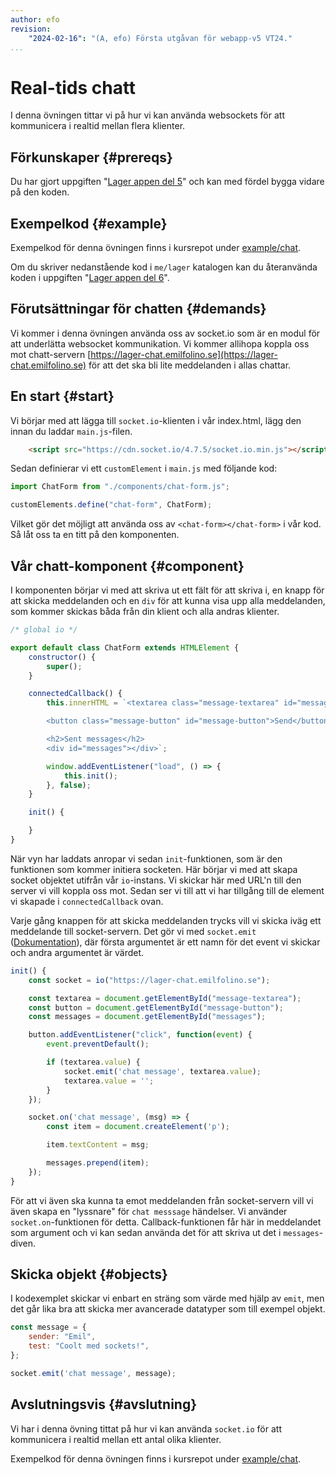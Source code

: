 ```yaml
---
author: efo
revision:
    "2024-02-16": "(A, efo) Första utgåvan för webapp-v5 VT24."
...
```

Real-tids chatt
==================================

I denna övningen tittar vi på hur vi kan använda websockets för att kommunicera i realtid mellan flera klienter.



<!--more-->



Förkunskaper {#prereqs}
--------------------------------------

Du har gjort uppgiften "[Lager appen del 5](uppgift/lager-appen-del-5-v5)" och kan med fördel bygga vidare på den koden.



Exempelkod {#example}
--------------------------------------

Exempelkod för denna övningen finns i kursrepot under [example/chat](https://github.com/dbwebb-se/webapp/tree/master/example/chat).

Om du skriver nedanstående kod i `me/lager` katalogen kan du återanvända koden i uppgiften "[Lager appen del 6](uppgift/lager-appen-del-6-v5)".



Förutsättningar för chatten {#demands}
--------------------------------------

Vi kommer i denna övningen använda oss av socket.io som är en modul för att underlätta websocket kommunikation. Vi kommer allihopa koppla oss mot chatt-servern [https://lager-chat.emilfolino.se](https://lager-chat.emilfolino.se) för att det ska bli lite meddelanden i allas chattar.



En start {#start}
--------------------------------------

Vi börjar med att lägga till `socket.io`-klienten i vår index.html, lägg den innan du laddar `main.js`-filen.

```html
    <script src="https://cdn.socket.io/4.7.5/socket.io.min.js"></script>
```

Sedan definierar vi ett `customElement` i `main.js` med följande kod:

```javascript
import ChatForm from "./components/chat-form.js";

customElements.define("chat-form", ChatForm);
```

Vilket gör det möjligt att använda oss av `<chat-form></chat-form>` i vår kod. Så låt oss ta en titt på den komponenten.



Vår chatt-komponent {#component}
--------------------------------------

I komponenten börjar vi med att skriva ut ett fält för att skriva i, en knapp för att skicka meddelanden och en `div` för att kunna visa upp alla meddelanden, som kommer skickas båda från din klient och alla andras klienter.

```javascript
/* global io */

export default class ChatForm extends HTMLElement {
    constructor() {
        super();
    }

    connectedCallback() {
        this.innerHTML = `<textarea class="message-textarea" id="message-textarea"></textarea>

        <button class="message-button" id="message-button">Send</button>

        <h2>Sent messages</h2>
        <div id="messages"></div>`;

        window.addEventListener("load", () => {
            this.init();
        }, false);
    }

    init() {

    }
}
```

När vyn har laddats anropar vi sedan `init`-funktionen, som är den funktionen som kommer initiera socketen. Här börjar vi med att skapa socket objektet utifrån vår `io`-instans. Vi skickar här med URL'n till den server vi vill koppla oss mot. Sedan ser vi till att vi har tillgång till de element vi skapade i `connectedCallback` ovan.

Varje gång knappen för att skicka meddelanden trycks vill vi skicka iväg ett meddelande till socket-servern. Det gör vi med `socket.emit` ([Dokumentation](https://socket.io/docs/v3/emit-cheatsheet/#client-side)), där första argumentet är ett namn för det event vi skickar och andra argumentet är värdet.

```javascript
init() {
    const socket = io("https://lager-chat.emilfolino.se");

    const textarea = document.getElementById("message-textarea");
    const button = document.getElementById("message-button");
    const messages = document.getElementById("messages");

    button.addEventListener("click", function(event) {
        event.preventDefault();

        if (textarea.value) {
            socket.emit('chat message', textarea.value);
            textarea.value = '';
        }
    });

    socket.on('chat message', (msg) => {
        const item = document.createElement('p');

        item.textContent = msg;

        messages.prepend(item);
    });
}
```

För att vi även ska kunna ta emot meddelanden från socket-servern vill vi även skapa en "lyssnare" för `chat messsage` händelser. Vi använder `socket.on`-funktionen för detta. Callback-funktionen får här in meddelandet som argument och vi kan sedan använda det för att skriva ut det i `messages`-diven.



Skicka objekt {#objects}
--------------------------------------

I kodexemplet skickar vi enbart en sträng som värde med hjälp av `emit`, men det går lika bra att skicka mer avancerade datatyper som till exempel objekt.

```javascript
const message = {
    sender: "Emil",
    test: "Coolt med sockets!",
};

socket.emit('chat message', message);
```


Avslutningsvis {#avslutning}
--------------------------------------

Vi har i denna övning tittat på hur vi kan använda `socket.io` för att kommunicera i realtid mellan ett antal olika klienter.

Exempelkod för denna övningen finns i kursrepot under [example/chat](https://github.com/dbwebb-se/webapp/tree/master/example/chat).
